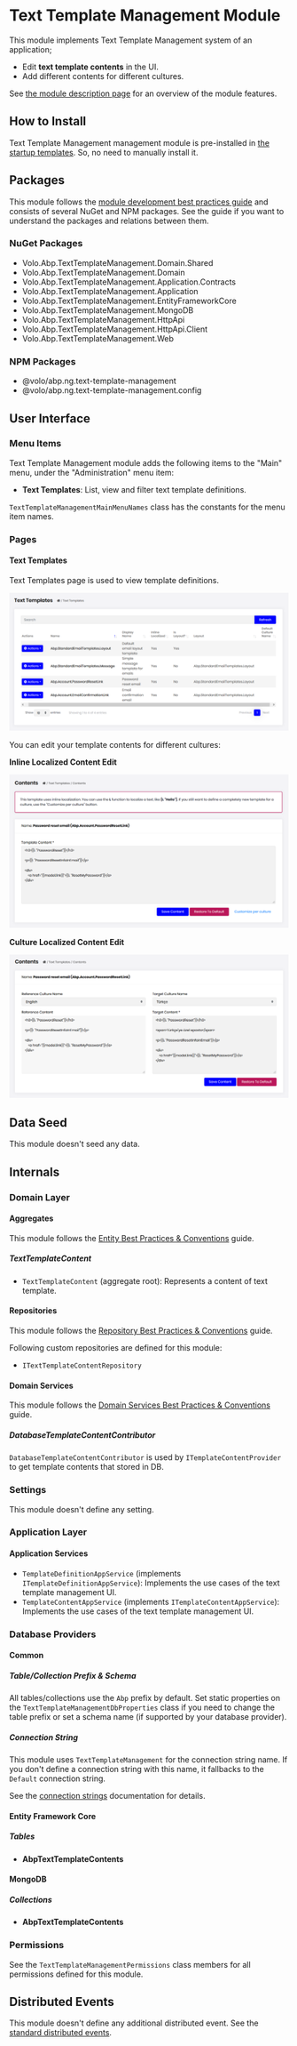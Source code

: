 # Text Template Management Module

This module implements Text Template Management system of an application;

* Edit **text template contents** in the UI.
* Add different contents for different cultures.

See [the module description page](https://commercial.abp.io/modules/Volo.TextTemplateManagement) for an overview of the module features.

## How to Install

Text Template Management management module is pre-installed in [the startup templates](../Startup-Templates/Index). So, no need to manually install it.

## Packages

This module follows the [module development best practices guide](https://docs.abp.io/en/abp/latest/Best-Practices/Index) and consists of several NuGet and NPM packages. See the guide if you want to understand the packages and relations between them.

### NuGet Packages

* Volo.Abp.TextTemplateManagement.Domain.Shared
* Volo.Abp.TextTemplateManagement.Domain
* Volo.Abp.TextTemplateManagement.Application.Contracts
* Volo.Abp.TextTemplateManagement.Application
* Volo.Abp.TextTemplateManagement.EntityFrameworkCore
* Volo.Abp.TextTemplateManagement.MongoDB
* Volo.Abp.TextTemplateManagement.HttpApi
* Volo.Abp.TextTemplateManagement.HttpApi.Client
* Volo.Abp.TextTemplateManagement.Web

### NPM Packages

* @volo/abp.ng.text-template-management
* @volo/abp.ng.text-template-management.config

## User Interface

### Menu Items

Text Template Management module adds the following items to the "Main" menu, under the "Administration" menu item:

* **Text Templates**: List, view and filter text template definitions.

`TextTemplateManagementMainMenuNames` class has the constants for the menu item names.

### Pages

#### Text Templates

Text Templates page is used to view template definitions.

![text-template-managemet-text-templates-page](../images/text-template-managemet-text-templates-page.png)

You can edit your template contents for different cultures:

**Inline Localized Content Edit**

![text-template-management-inline-edit](../images/text-template-management-inline-edit.png)

**Culture Localized Content Edit**

![text-template-management-multiple-culture-edit](../images/text-template-management-multiple-culture-edit.png)

## Data Seed

This module doesn't seed any data.

## Internals

### Domain Layer

#### Aggregates

This module follows the [Entity Best Practices & Conventions](https://docs.abp.io/en/abp/latest/Best-Practices/Entities) guide.

##### TextTemplateContent

* `TextTemplateContent` (aggregate root): Represents a content of text template.

#### Repositories

This module follows the [Repository Best Practices & Conventions](https://docs.abp.io/en/abp/latest/Best-Practices/Repositories) guide.

Following custom repositories are defined for this module:

* `ITextTemplateContentRepository`

#### Domain Services

This module follows the [Domain Services Best Practices & Conventions]( https://docs.abp.io/en/abp/latest/Best-Practices/Domain-Services) guide.

##### DatabaseTemplateContentContributor

`DatabaseTemplateContentContributor` is used by `ITemplateContentProvider` to get template contents that stored in DB.

### Settings

This module doesn't define any setting.

### Application Layer

#### Application Services

* `TemplateDefinitionAppService` (implements `ITemplateDefinitionAppService`): Implements the use cases of the text template management UI.
* `TemplateContentAppService` (implements `ITemplateContentAppService`): Implements the use cases of the text template management UI.

### Database Providers

#### Common

##### Table/Collection Prefix & Schema

All tables/collections use the `Abp` prefix by default. Set static properties on the `TextTemplateManagementDbProperties` class if you need to change the table prefix or set a schema name (if supported by your database provider).

##### Connection String

This module uses `TextTemplateManagement` for the connection string name. If you don't define a connection string with this name, it fallbacks to the `Default` connection string.

See the [connection strings](https://docs.abp.io/en/abp/latest/Connection-Strings) documentation for details.

#### Entity Framework Core

##### Tables

* **AbpTextTemplateContents**

#### MongoDB

##### Collections

* **AbpTextTemplateContents**

### Permissions

See the `TextTemplateManagementPermissions` class members for all permissions defined for this module.

## Distributed Events

This module doesn't define any additional distributed event. See the [standard distributed events](https://docs.abp.io/en/abp/latest/Distributed-Event-Bus).